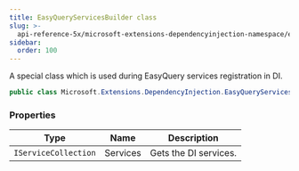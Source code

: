 ```yaml
---
title: EasyQueryServicesBuilder class
slug: >-
  api-reference-5x/microsoft-extensions-dependencyinjection-namespace/easyqueryservicesbuilder-class
sidebar:
  order: 100
---
```


A special class which is used during EasyQuery services registration in DI.
```csharp
public class Microsoft.Extensions.DependencyInjection.EasyQueryServicesBuilder

```

### Properties

| Type | Name | Description | 
| --- | --- | --- | 
| `IServiceCollection` | Services | Gets the DI services. |
